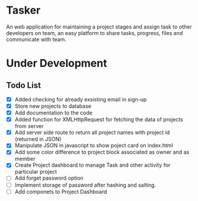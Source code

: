 # Tasker
An web application for maintaining a project stages and assign task to other developers on team, an easy platform to share tasks, progress, files and communicate with team.

# Under Development

## Todo List

- [X] Added checking for already exsisting email in sign-up
- [X] Store new projects to database
- [X] Add documentation to the code
- [X] Added function for XMLHttpRequest for fetching the data of projects from server
- [X] Add server side route to return all project names with project id (returned in JSON)
- [X] Manipulate JSON in javascript to show poject card on index.html
- [X] Add some color difference to project block associated as owner and as member
- [X] Create Project dashboard to manage Task and other activity for particular project
- [ ] Add forget password option
- [ ] Implement storage of password after hashing and salting.
- [ ] Add componets to Project Dashboard